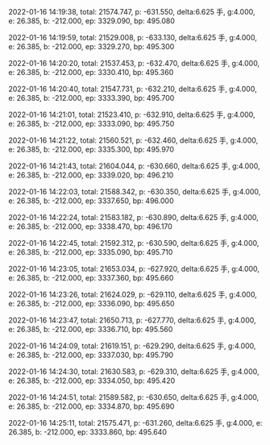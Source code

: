 2022-01-16 14:19:38, total: 21574.747, p: -631.550, delta:6.625 手, g:4.000, e: 26.385, b: -212.000, ep: 3329.090, bp: 495.080

2022-01-16 14:19:59, total: 21529.008, p: -633.130, delta:6.625 手, g:4.000, e: 26.385, b: -212.000, ep: 3329.270, bp: 495.300

2022-01-16 14:20:20, total: 21537.453, p: -632.470, delta:6.625 手, g:4.000, e: 26.385, b: -212.000, ep: 3330.410, bp: 495.360

2022-01-16 14:20:40, total: 21547.731, p: -632.210, delta:6.625 手, g:4.000, e: 26.385, b: -212.000, ep: 3333.390, bp: 495.700

2022-01-16 14:21:01, total: 21523.410, p: -632.910, delta:6.625 手, g:4.000, e: 26.385, b: -212.000, ep: 3333.090, bp: 495.750

2022-01-16 14:21:22, total: 21560.521, p: -632.460, delta:6.625 手, g:4.000, e: 26.385, b: -212.000, ep: 3335.300, bp: 495.970

2022-01-16 14:21:43, total: 21604.044, p: -630.660, delta:6.625 手, g:4.000, e: 26.385, b: -212.000, ep: 3339.020, bp: 496.210

2022-01-16 14:22:03, total: 21588.342, p: -630.350, delta:6.625 手, g:4.000, e: 26.385, b: -212.000, ep: 3337.650, bp: 496.000

2022-01-16 14:22:24, total: 21583.182, p: -630.890, delta:6.625 手, g:4.000, e: 26.385, b: -212.000, ep: 3338.470, bp: 496.170

2022-01-16 14:22:45, total: 21592.312, p: -630.590, delta:6.625 手, g:4.000, e: 26.385, b: -212.000, ep: 3335.090, bp: 495.710

2022-01-16 14:23:05, total: 21653.034, p: -627.920, delta:6.625 手, g:4.000, e: 26.385, b: -212.000, ep: 3337.360, bp: 495.660

2022-01-16 14:23:26, total: 21624.029, p: -629.110, delta:6.625 手, g:4.000, e: 26.385, b: -212.000, ep: 3336.090, bp: 495.650

2022-01-16 14:23:47, total: 21650.713, p: -627.770, delta:6.625 手, g:4.000, e: 26.385, b: -212.000, ep: 3336.710, bp: 495.560

2022-01-16 14:24:09, total: 21619.151, p: -629.290, delta:6.625 手, g:4.000, e: 26.385, b: -212.000, ep: 3337.030, bp: 495.790

2022-01-16 14:24:30, total: 21630.583, p: -629.310, delta:6.625 手, g:4.000, e: 26.385, b: -212.000, ep: 3334.050, bp: 495.420

2022-01-16 14:24:51, total: 21589.582, p: -630.650, delta:6.625 手, g:4.000, e: 26.385, b: -212.000, ep: 3334.870, bp: 495.690

2022-01-16 14:25:11, total: 21575.471, p: -631.260, delta:6.625 手, g:4.000, e: 26.385, b: -212.000, ep: 3333.860, bp: 495.640